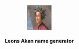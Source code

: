<!-- PROJECT LOGO -->
<br />
<div align="center">
  <a href="https://github.com/LeonDante-ctrl/akan-names-">
    <img src="images/dante.jpg" alt="Logo" width="80" height="80">
  </a>

  <h3 align="center">Leons Akan name generator</h3>
</div>
